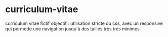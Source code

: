 # curriculum-vitae
curriculum vitae fictif
objectif : utilisation stricte du css, avec un responsive qui permette une navigation jusqu'à des tailles très très minimes
